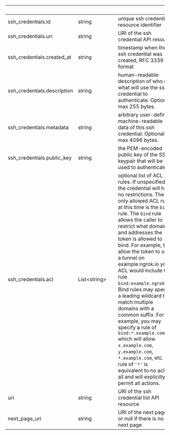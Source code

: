 
|&nbsp;|&nbsp;|&nbsp;|&nbsp;|
|---|---|---|---|
| ssh_credentials.id | string | | unique ssh credential resource identifier |
| ssh_credentials.uri | string | | URI of the ssh credential API resource |
| ssh_credentials.created_at | string | | timestamp when the ssh credential was created, RFC 3339 format |
| ssh_credentials.description | string | | human-readable description of who or what will use the ssh credential to authenticate. Optional, max 255 bytes. |
| ssh_credentials.metadata | string | | arbitrary user-defined machine-readable data of this ssh credential. Optional, max 4096 bytes. |
| ssh_credentials.public_key | string | | the PEM-encoded public key of the SSH keypair that will be used to authenticate |
| ssh_credentials.acl | List&lt;string&gt; | | optional list of ACL rules. If unspecified, the credential will have no restrictions. The only allowed ACL rule at this time is the `bind` rule. The `bind` rule allows the caller to restrict what domains and addresses the token is allowed to bind. For example, to allow the token to open a tunnel on example.ngrok.io your ACL would include the rule `bind:example.ngrok.io`. Bind rules may specify a leading wildcard to match multiple domains with a common suffix. For example, you may specify a rule of `bind:*.example.com` which will allow `x.example.com`, `y.example.com`, `*.example.com`, etc. A rule of `'*'` is equivalent to no acl at all and will explicitly permit all actions. |
| uri | string | | URI of the ssh credential list API resource |
| next_page_uri | string | | URI of the next page, or null if there is no next page |